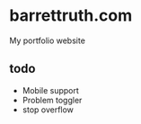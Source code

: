 # barrettruth.com

My portfolio website

## todo

- Mobile support
- Problem toggler
- stop overflow
